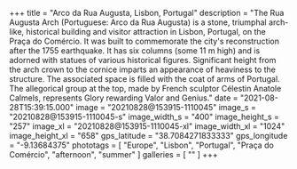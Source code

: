 +++
title = "Arco da Rua Augusta, Lisbon, Portugal"
description = "The Rua Augusta Arch (Portuguese: Arco da Rua Augusta) is a stone, triumphal arch-like, historical building and visitor attraction in Lisbon, Portugal, on the Praça do Comércio. It was built to commemorate the city's reconstruction after the 1755 earthquake. It has six columns (some 11 m high) and is adorned with statues of various historical figures. Significant height from the arch crown to the cornice imparts an appearance of heaviness to the structure. The associated space is filled with the coat of arms of Portugal. The allegorical group at the top, made by French sculptor Célestin Anatole Calmels, represents Glory rewarding Valor and Genius."
date = "2021-08-28T15:39:15.000"
image = "20210828@153915-1110045"
image_s = "20210828@153915-1110045-s"
image_width_s = "400"
image_height_s = "257"
image_xl = "20210828@153915-1110045-xl"
image_width_xl = "1024"
image_height_xl = "658"
gps_latitude = "38.7084271833333"
gps_longitude = "-9.13684375"
phototags = [ "Europe", "Lisbon", "Portugal", "Praça do Comércio", "afternoon", "summer" ]
galleries = [ "" ]
+++
